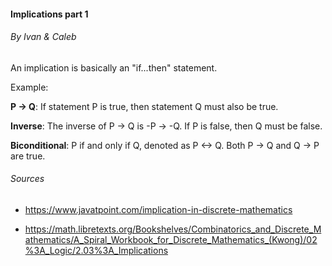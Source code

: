 #### Implications part 1
###### By Ivan & Caleb

An implication is basically an "if...then" statement.

Example: 

 **P -> Q**: If statement P is true, then statement Q must also be true.

**Inverse**: The inverse of P -> Q is -P -> -Q. If P is false, then Q must be false.

**Biconditional**: P if and only if Q, denoted as P <-> Q. Both P -> Q and Q -> P are true.

###### Sources
* https://www.javatpoint.com/implication-in-discrete-mathematics 

* https://math.libretexts.org/Bookshelves/Combinatorics_and_Discrete_Mathematics/A_Spiral_Workbook_for_Discrete_Mathematics_(Kwong)/02%3A_Logic/2.03%3A_Implications